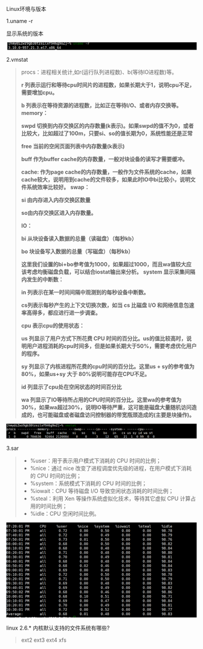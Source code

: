 Linux环境与版本

1.uname -r 

显示系统的版本

![](LinuxWork.assets/uname.png)

2.vmstat

>procs：进程相关统计,如r(运行队列进程数)、b(等待IO进程数)等。
>
>**r 列表示运行和等待cpu时间片的进程数，如果长期大于1，说明cpu不足，需要增加cpu。**
>
>**b 列表示在等待资源的进程数，比如正在等待I/O、或者内存交换等。**
>**memory：**
>
>**swpd 切换到内存交换区的内存数量(k表示)。如果swpd的值不为0，或者比较大，比如超过了100m，只要si、so的值长期为0，系统性能还是正常**
>
>**free 当前的空闲页面列表中内存数量(k表示)**
>
>**buff 作为buffer cache的内存数量，一般对块设备的读写才需要缓冲。**
>
>**cache: 作为page cache的内存数量，一般作为文件系统的cache，如果cache较大，说明用到cache的文件较多，如果此时IO中bi比较小，说明文件系统效率比较好。**
>**swap：**
>
>**si 由内存进入内存交换区数量**
>
>**so由内存交换区进入内存数量。**
>
>
>**IO：**
>
>**bi 从块设备读入数据的总量（读磁盘）（每秒kb）**
>
>**bo 块设备写入数据的总量（写磁盘）（每秒kb）**
>
>**这里我们设置的bi+bo参考值为1000，如果超过1000，而且wa值较大应该考虑均衡磁盘负载，可以结合iostat输出来分析。**
>**system 显示采集间隔内发生的中断数：**
>
>**in 列表示在某一时间间隔中观测到的每秒设备中断数。**
>
>**cs列表示每秒产生的上下文切换次数，如当 cs 比磁盘 I/O 和网络信息包速率高得多，都应进行进一步调查。**
>
>**cpu 表示cpu的使用状态：**
>
>**us 列显示了用户方式下所花费 CPU 时间的百分比。us的值比较高时，说明用户进程消耗的cpu时间多，但是如果长期大于50%，需要考虑优化用户的程序。**
>
>**sy 列显示了内核进程所花费的cpu时间的百分比。这里us + sy的参考值为80%，如果us+sy 大于 80%说明可能存在CPU不足。**
>
>**id 列显示了cpu处在空闲状态的时间百分比**
>
>**wa 列显示了IO等待所占用的CPU时间的百分比。这里wa的参考值为30%，如果wa超过30%，说明IO等待严重，这可能是磁盘大量随机访问造成的，也可能磁盘或者磁盘访问控制器的带宽瓶颈造成的(主要是块操作)。**

![](LinuxWork.assets/vmstat.png)

3.sar

>- %user：用于表示用户模式下消耗的 CPU 时间的比例；
>- %nice：通过 nice 改变了进程调度优先级的进程，在用户模式下消耗的 CPU 时间的比例；
>- %system：系统模式下消耗的 CPU 时间的比例；
>- %iowait：CPU 等待磁盘 I/O 导致空闲状态消耗的时间比例；
>- %steal：利用 Xen 等操作系统虚拟化技术，等待其它虚拟 CPU 计算占用的时间比例；
>- %idle：CPU 空闲时间比例。

![](LinuxWork.assets/sar.png)

linux 2.6.* 内核默认支持的文件系统有哪些?

>ext2 ext3 ext4 xfs

